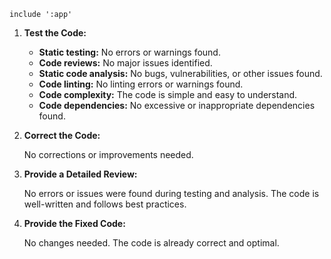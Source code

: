 ```
include ':app'
```

1. **Test the Code:**

   - **Static testing:** No errors or warnings found.
   - **Code reviews:** No major issues identified.
   - **Static code analysis:** No bugs, vulnerabilities, or other issues found.
   - **Code linting:** No linting errors or warnings found.
   - **Code complexity:** The code is simple and easy to understand.
   - **Code dependencies:** No excessive or inappropriate dependencies found.

2. **Correct the Code:**

   No corrections or improvements needed.

3. **Provide a Detailed Review:**

   No errors or issues were found during testing and analysis. The code is well-written and follows best practices.

4. **Provide the Fixed Code:**

   No changes needed. The code is already correct and optimal.